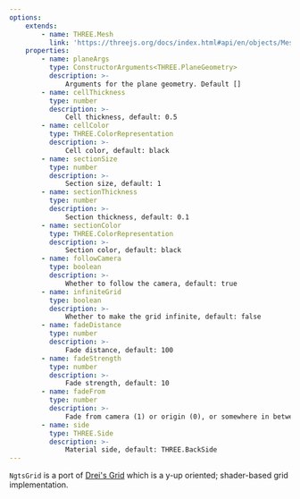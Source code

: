 ```yaml
---
options:
    extends:
        - name: THREE.Mesh
          link: 'https://threejs.org/docs/index.html#api/en/objects/Mesh'
    properties:
        - name: planeArgs
          type: ConstructorArguments<THREE.PlaneGeometry>
          description: >-
              Arguments for the plane geometry. Default []
        - name: cellThickness
          type: number
          description: >-
              Cell thickness, default: 0.5
        - name: cellColor
          type: THREE.ColorRepresentation
          description: >-
              Cell color, default: black
        - name: sectionSize
          type: number
          description: >-
              Section size, default: 1
        - name: sectionThickness
          type: number
          description: >-
              Section thickness, default: 0.1
        - name: sectionColor
          type: THREE.ColorRepresentation
          description: >-
              Section color, default: black
        - name: followCamera
          type: boolean
          description: >-
              Whether to follow the camera, default: true
        - name: infiniteGrid
          type: boolean
          description: >-
              Whether to make the grid infinite, default: false
        - name: fadeDistance
          type: number
          description: >-
              Fade distance, default: 100
        - name: fadeStrength
          type: number
          description: >-
              Fade strength, default: 10
        - name: fadeFrom
          type: number
          description: >-
              Fade from camera (1) or origin (0), or somewhere in between, default: camera
        - name: side
          type: THREE.Side
          description: >-
              Material side, default: THREE.BackSide
---
```


`NgtsGrid` is a port of [Drei's Grid](https://drei.docs.pmnd.rs/gizmos/grid#grid) which is a y-up oriented; shader-based grid implementation.
